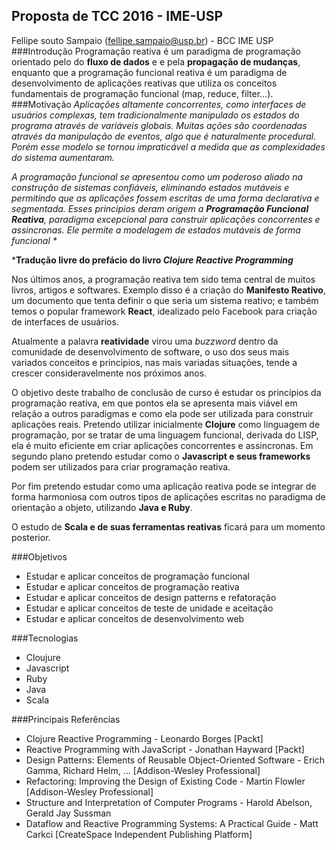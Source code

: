## Proposta de TCC 2016 - IME-USP 
Fellipe souto Sampaio (fellipe.sampaio@usp.br) - BCC IME USP
###Introdução
Programação reativa é um paradigma de programação orientado pelo do **fluxo de dados** e e pela **propagação de mudanças**, enquanto que a  programação funcional reativa é um paradigma de desenvolvimento de aplicações reativas que utiliza os conceitos fundamentais de programação funcional (map, reduce, filter...).
###Motivação
_Aplicações altamente concorrentes, como interfaces de usuários complexas, tem tradicionalmente manipulado os estados do programa através de variáveis globais. Muitas ações são coordenadas através da manipulação de eventos, algo que é naturalmente procedural. Porém esse modelo se tornou impraticável a medida que as complexidades do sistema aumentaram._

_A programação funcional se apresentou como um poderoso aliado na construção de sistemas confiáveis, eliminando estados mutáveis e permitindo que as aplicações fossem escritas de uma forma declarativa e segmentada. Esses principios deram origem a **Programação Funcional Reativa**, paradigma excepcional  para construir aplicações concorrentes e assincronas. Ele permite a modelagem de estados mutáveis de forma funcional *_

***Tradução livre do prefácio do livro _Clojure Reactive Programming_**

Nos últimos anos, a programação reativa tem sido tema central de muitos livros, artigos e softwares. Exemplo disso é a criação do **Manifesto Reativo**, um documento que tenta definir o que seria um sistema reativo; e também temos o popular framework **React**, idealizado pelo Facebook para criação de interfaces de usuários. 

Atualmente a palavra **reatividade** virou uma _buzzword_ dentro da comunidade de desenvolvimento de software, o uso dos seus mais variados conceitos e principios, nas mais variadas situações, tende a crescer consideravelmente nos próximos anos.

O objetivo deste trabalho de conclusão de curso é estudar os princípios da programação reativa, em que pontos ela se apresenta mais viável em relação a outros paradigmas e como ela pode ser utilizada para construir aplicações reais. Pretendo utilizar inicialmente **Clojure** como linguagem de programação, por se tratar de uma linguagem funcional, derivada do LISP, ela é muito eficiente em criar aplicações concorrentes e assincronas. Em segundo plano pretendo estudar como o **Javascript e seus frameworks** podem ser utilizados para criar programação reativa.

Por fim pretendo estudar como uma aplicação reativa pode se integrar de forma harmoniosa com outros tipos de aplicações escritas no paradigma de orientação a objeto, utilizando **Java e Ruby**.

O estudo de **Scala e de suas ferramentas reativas** ficará para um momento posterior.

###Objetivos
- Estudar e aplicar conceitos de programação funcional
- Estudar e aplicar conceitos de programação reativa
- Estudar e aplicar conceitos de design patterns e refatoração
- Estudar e aplicar conceitos de teste de unidade e aceitação
- Estudar e aplicar conceitos de desenvolvimento web

###Tecnologias
- Cloujure
- Javascript
- Ruby
- Java
- Scala

###Principais Referências
- Clojure Reactive Programming - Leonardo Borges [Packt]
- Reactive Programming with JavaScript - Jonathan Hayward [Packt]
- Design Patterns: Elements of Reusable Object-Oriented Software - Erich Gamma, Richard Helm, ... [Addison-Wesley Professional]
- Refactoring: Improving the Design of Existing Code - Martin Flowler [Addison-Wesley Professional]
- Structure and Interpretation of Computer Programs - Harold Abelson, Gerald Jay Sussman
- Dataflow and Reactive Programming Systems: A Practical Guide - Matt Carkci [CreateSpace Independent Publishing Platform]